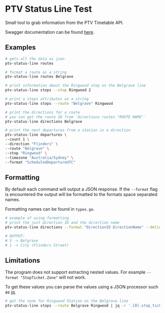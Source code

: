 # PTV Status Line Test

Small tool to grab information from the PTV Timetable API.

Swagger documentation can be found [here](https://timetableapi.ptv.vic.gov.au/swagger/ui/index).

## Examples

```bash
# gets all the data as json
ptv-status-line routes

# format a route as a string
ptv-status-line routes Belgrave

# print information about the Ringwood stop on the Belgrave line
ptv-status-line stops --stop Ringwood 2

# print a stops attributes as a string
ptv-status-line stops --route "Belgrave" Ringwood

# print the directions for a route
# you can get the route ID from `directions routes "ROUTE NAME"`
ptv-status-line directions Belgrave

# print the next departures from a station in a direction
ptv-status-line departures \
--count 1 \
--direction "Flinders" \
--route "Belgrave" \
--stop "Ringwood" \
--timezone "Australia/Sydney" \
--format "ScheduledDepartureUTC"
```

## Formatting

By default each command will output a JSON response.
If the `--format` flag is encountered the output will be formatted
to the formats space separated names.

Formatting names can be found in `types.go`.

```bash
# example of using formatting
# print the just direction ID and the direction name
ptv-status-line directions --format "DirectionID DirectionName" --delimiter " -> " Belgrave

# OUTPUT:
# 3 -> Belgrave
# 1 -> City (Flinders Street)
```

## Limitations

The program does not support extracting nested values.
For example `--format "StopTicket.Zone"` will not work.

To get these values you can parse the values using a JSON processor such as [jq](https://github.com/jqlang/jq).

```bash
# get the zone for Ringwood Station on the Belgrave line
ptv-status-line stops --route Belgrave Ringwood | jq -r '.[0].stop_ticket.zone'
```
